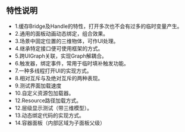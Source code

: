 ## 特性说明

- 1.缓存Bridge及Handle的特性，打开多次也不会有过多的临时变量产生。
- 2.通用的面板动画动态绑定，组合效果。
- 3.场景中固定位置的三维物体，可作UI处理。
- 4.继承特定接口便可使用框架的方式。
- 5.跨UIGraph关联，实现Graph解耦合。
- 6.触发器，绑定事件，常用于临时填补触发功能。
- 7.一种多线程打开UI的实现方式。
- 8.相对互斥与及绝对互斥的两种表现。
- 9.测试界面加载速度
- 10.自定义资源包加载器。
- 12.Resource路径加载方式。
- 12.层级显示测试（带三维模型）。
- 13.动态绑定代码的实现方式。
- 14.容器面板（内部区域为子面板父级）